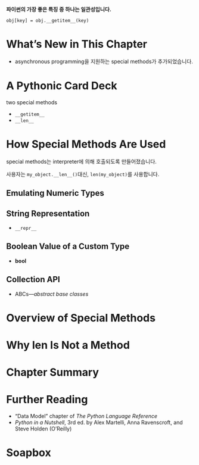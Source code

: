 **파이썬의 가장 좋은 특징 중 하나는 일관성입니다.**

`obj[key] = obj.__getitem__(key)`

# What’s New in This Chapter

- asynchronous programming을 지원하는 special methods가 추가되었습니다.

# A Pythonic Card Deck

two special methods

- `__getitem__`
- `__len__`

# How Special Methods Are Used

special methods는 interpreter에 의해 호출되도록 만들어졌습니다.

사용자는 `my_object.__len__()`대신, `len(my_object)`를 사용합니다.

## Emulating Numeric Types

## String Representation

- `__repr__`

## Boolean Value of a Custom Type

- __bool__

## Collection API

- ABCs—*abstract base classes*

# Overview of Special Methods

# Why len Is Not a Method

# Chapter Summary

# Further Reading

- “Data Model” chapter of *The Python Language Reference*
- *Python in a Nutshell*, 3rd ed. by Alex Martelli, Anna Ravenscroft, and Steve Holden
(O’Reilly)

# Soapbox